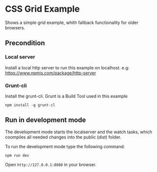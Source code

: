 # CSS Grid Example

Shows a simple grid example, whith fallback functionality for older browsers.

## Precondition

### Local server

Install a local http server to run this example on localhost.
e.g: https://www.npmjs.com/package/http-server

### Grunt-cli

Install the grunt-cli. Grunt is a Build Tool used in this example

`npm install -g grunt-cl`

## Run in development mode

The development mode starts the localserver and the watch tasks, which coompiles all needed changes into the public (dist) folder.

To run the development mode type the following command:

`npm run dev`

Open `http://127.0.0.1:8080` in your browser.

